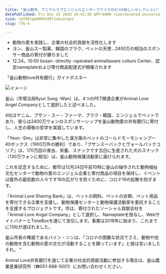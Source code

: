 ```yaml
---
title: "釜山都市、アニマルラブエンジェルエンタープライズの4つの新しいセレクション"
datePublished: Fri Dec 25 2020 18:41:30 GMT+0000 (Coordinated Universal Time)
cuid: cm740lpp0000109l1a6u2cqve
slug: 776-4

---
```



- 動物の愛を実践し、企業の社会的貢献を活性化します
- ヨン、釜山スー製薬、韓国のブラク、ペットの天使…2400万の相当のスポンサー商品の寄付が勝ちました
- 12.24。10:00 busan -directly -operated animallaware culture Center、認定nameplateおよび寄付商品配達式が開催されます

「釜山動物love共有銀行」ガイドポスター

![イメージ](https://cdn.hashnode.com/res/hashnode/image/upload/v1739491961972/434e2d38-3362-4896-a4c9-3bb11a7c064f.jpeg)

釜山（市場当局Byun Sung -Wan）は、4つのPET関連企業がAnimal Love Angel Companyとして選択したと述べました。

4社はヤニム、ブサン・スー・ファーマ、ブラク・韓国、エンジェルでペットであり、彼らは2400万ウォンのスポンサーシップを釜山動物愛の共有銀行に寄付し、人生の尊敬の哲学を実践しています。

「Yeon -Sim」は非常に集中した漢方薬のペットのゴールドモーモシャンプー40ボックス（1900万件の勝利）であり、「ブサンスーバックとヴォールバックコリア」は、170万回の害虫、栄養、スナックです当日に生産された犬のスナック（130万ウォンに相当）は、釜山動物保護活動家に届けられます。

これを記念するために、都市は12月24日午前10時に釜山の操作された動物福祉文化センターで動物の愛のエンジェル企業と寄付商品の項目を保持し、イベントは屋外の最低数の人々です19の広がりを防ぐために、コロナ19の拡散を防ぎます。

「Animal Love Sharing Bank」は、ペットの飼料、ペットの衣類、ペット用品を寄付できる企業を支援し、動物保護センターと動物保護活動家を委託することを支援するプロジェクトです。市は、寄付されたソーシャル貢献会社を「Animal Love Angel Company」として選択し、Nameplateを授与し、WebサイトバナーとTimeBoxを通じて宣伝します。事業は2018年に始まり、これまでに13社が選ばれました。

釜山市長の権威であるバイン・ソンは、「コロナの困難な状況でさえ、動物や他の動物を含む動物の愛の文化が活動することを願っています」と彼は言いましたそれ。 "

Animal Love共有銀行を通じて企業の社会的貢献活動に参加する場合は、釜山農業産業研究所（☎051-888-5001）にお問い合わせください。